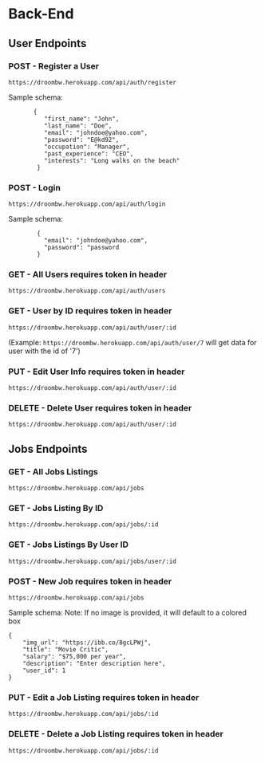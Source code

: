 # Back-End

## User Endpoints

### POST - Register a User
`https://droombw.herokuapp.com/api/auth/register`

Sample schema:
```
       {
          "first_name": "John",
          "last_name": "Doe",
          "email": "johndoe@yahoo.com",
          "password": "E@kd92",
          "occupation": "Manager",
          "past_experience": "CEO",
          "interests": "Long walks on the beach"
        } 
```

### POST - Login
`https://droombw.herokuapp.com/api/auth/login`

Sample schema:
```
        {
          "email": "johndoe@yahoo.com",
          "password": "password
        }
```

### GET - All Users **requires token in header**
`https://droombw.herokuapp.com/api/auth/users`

### GET - User by ID **requires token in header**
`https://droombw.herokuapp.com/api/auth/user/:id`

(Example: `https://droombw.herokuapp.com/api/auth/user/7` will get data for user with the id of '7')

### PUT - Edit User Info **requires token in header**
`https://droombw.herokuapp.com/api/auth/user/:id`

### DELETE - Delete User **requires token in header**
`https://droombw.herokuapp.com/api/auth/user/:id`


## Jobs Endpoints

### GET - All Jobs Listings
`https://droombw.herokuapp.com/api/jobs`

### GET - Jobs Listing By ID
`https://droombw.herokuapp.com/api/jobs/:id`

### GET - Jobs Listings By User ID
`https://droombw.herokuapp.com/api/jobs/user/:id`

### POST - New Job **requires token in header**
`https://droombw.herokuapp.com/api/jobs`

Sample schema: 
Note: If no image is provided, it will default to a colored box
```
{
    "img_url": "https://ibb.co/8gcLPWj",
    "title": "Movie Critic",
    "salary": "$75,000 per year",
    "description": "Enter description here",
    "user_id": 1
}
```
### PUT - Edit a Job Listing **requires token in header**
`https://droombw.herokuapp.com/api/jobs/:id`

### DELETE - Delete a Job Listing **requires token in header**
`https://droombw.herokuapp.com/api/jobs/:id`


